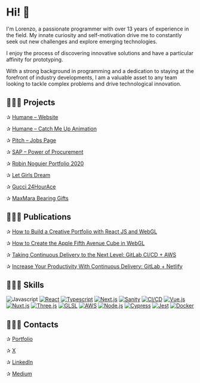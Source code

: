 # Hi! 👋

I'm Lorenzo, a passionate programmer with over 13 years of experience in the field. My innate curiosity and self-motivation drive me to constantly seek out new challenges and explore emerging technologies.

I enjoy the process of discovering innovative solutions and have a particular affinity for prototyping.

With a strong background in programming and a dedication to staying at the forefront of industry developments, I am a valuable asset to any team looking to tackle complex problems and drive technological innovation.


## 🦸🏻‍♂️ Projects

✰ [Humane – Website](https://humane.com)

✰ [Humane – Catch Me Up Animation](https://twitter.com/lorenzocadamuro/status/1722740296000090270)

✰ [Pitch – Jobs Page](https://twitter.com/lorenzocadamuro/status/1446121344131760136)

✰ [SAP – Power of Procurement](https://demodern.com/projects/sap-virtual-3d-product-tour)

✰ [Robin Noguier Portfolio 2020](https://robin-noguier.com)

✰ [Let Girls Dream](https://www.letgirlsdream.org)

✰ [Gucci 24HourAce](https://www.awwwards.com/sites/24hourace)

✰ [MaxMara Bearing Gifts](https://maxmara-bearinggifts.betteringbrands.com)

## 👨🏻‍🏫 Publications

✰ [How to Build a Creative Portfolio with React JS and WebGL](https://lorenzocadamuro.medium.com/how-to-build-a-creative-portfolio-with-react-js-and-webgl-a697869f78c5)

✰ [How to Create the Apple Fifth Avenue Cube in WebGL](https://tympanus.net/codrops/2019/12/20/how-to-create-the-apple-fifth-avenue-cube-in-webgl/)

✰ [Taking Continuous Delivery to the Next Level: GitLab CI/CD + AWS](https://medium.com/@lorenzocadamuro/taking-continuous-delivery-to-the-next-level-gitlab-ci-cd-aws-7c7153958fda)

✰ [Increase Your Productivity With Continuous Delivery: GitLab + Netlify](https://medium.com/@lorenzocadamuro/increase-your-productivity-with-continuous-delivery-gitlab-netlify-549b6b3f9a95)

## 👨🏻‍🔧 Skills

![Javascript](https://img.shields.io/badge/Javascript-★★★★★-informational?style=flat&logo=Javascript&color=efd81f)
[![React](https://img.shields.io/badge/React-★★★★★-informational?style=flat&logo=React&color=62dafb)](https://reactjs.org/)
[![Typescript](https://img.shields.io/badge/Typescript-★★★★★-informational?style=flat&logo=Typescript&color=3179c6)](https://www.typescriptlang.org/)
[![Next.js](https://img.shields.io/badge/Next.js-★★★★★-informational?style=flat&logo=Next.js&color=7835ce)](https://nextjs.org/)
[![Sanity](https://img.shields.io/badge/Sanity-★★★★★-informational?style=flat&logo=Sanity&color=f36458)](https://www.sanity.io/)
[![CI/CD](https://img.shields.io/badge/CI/CD-★★★★★-informational?style=flat&logo=Gitlab&color=0096ff)](https://about.gitlab.com/stages-devops-lifecycle/continuous-integration/)
[![Vue.js](https://img.shields.io/badge/Vue-★★★★☆-informational?style=flat&logo=Vue.js&color=617f9b)](https://vuejs.org/)
[![Nuxt.js](https://img.shields.io/badge/Nuxt.js-★★★★☆-informational?style=flat&logo=Nuxt.js&color=617f9b)](https://nuxtjs.org/)
[![Three.js](https://img.shields.io/badge/Three.js-★★★☆☆-informational?style=flat&logo=WebGL&color=617f9b)](https://threejs.org/)
[![GLSL](https://img.shields.io/badge/GLSL-★★★☆☆-informational?style=flat&logo=WebGL&color=617f9b)](https://en.wikipedia.org/wiki/OpenGL_Shading_Language)
[![AWS](https://img.shields.io/badge/AWS-★★★☆☆-informational?style=flat&logo=Amazon_AWS&color=617f9b)](https://aws.amazon.com/)
[![Node.js](https://img.shields.io/badge/Node.js-★★★☆☆-informational?style=flat&logo=Node.js&color=617f9b)](https://nodejs.org/)
[![Cypress](https://img.shields.io/badge/Cypress-★★★☆☆-informational?style=flat&logo=Cypress&color=617f9b)](https://www.cypress.io/)
[![Jest](https://img.shields.io/badge/Jest-★★★☆☆-informational?style=flat&logo=Jest&color=617f9b)](https://jestjs.io/)
[![Docker](https://img.shields.io/badge/Docker-★★☆☆☆-informational?style=flat&logo=Docker&color=617f9b)](https://www.docker.com/)

## 👨🏻‍💼 Contacts

✰ [Portfolio](https://lorenzocadamuro.com)

✰ [X](https://x.com/lorenzocadamuro)

✰ [LinkedIn](https://www.linkedin.com/in/lorenzocadamuro)

✰ [Medium](https://medium.com/@lorenzocadamuro)
